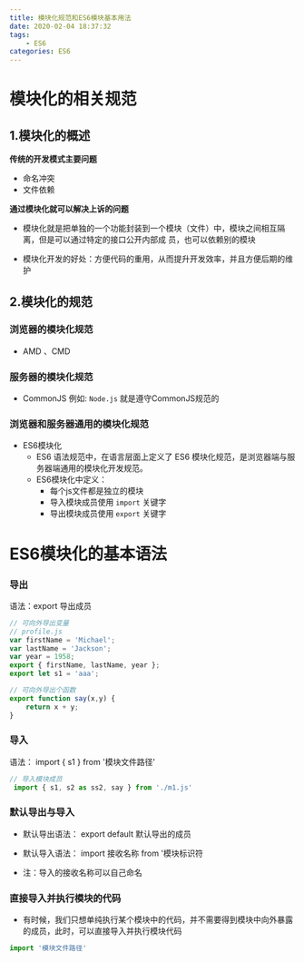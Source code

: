 ```yaml
---
title: 模块化规范和ES6模块基本用法
date: 2020-02-04 18:37:32
tags: 
    - ES6
categories: ES6
---
```


# 模块化的相关规范

## 1.模块化的概述

**传统的开发模式主要问题**

- 命名冲突
- 文件依赖

**通过模块化就可以解决上诉的问题**

-  模块化就是把单独的一个功能封装到一个模块（文件）中，模块之间相互隔离，但是可以通过特定的接口公开内部成 员，也可以依赖别的模块 

- 模块化开发的好处：方便代码的重用，从而提升开发效率，并且方便后期的维护 

## 2.模块化的规范

### 浏览器的模块化规范

- AMD 、CMD     

### 服务器的模块化规范

- CommonJS     例如:  `Node.js` 就是遵守CommonJS规范的

### 浏览器和服务器通用的模块化规范

- ES6模块化
  - ES6 语法规范中，在语言层面上定义了 ES6 模块化规范，是浏览器端与服务器端通用的模块化开发规范。
  - ES6模块化中定义：
    - 每个js文件都是独立的模块
    - 导入模块成员使用 `import` 关键字
    - 导出模块成员使用 `export` 关键字

# ES6模块化的基本语法

### 导出

语法：export  导出成员

```javascript
// 可向外导出变量
// profile.js
var firstName = 'Michael';
var lastName = 'Jackson';
var year = 1958;
export { firstName, lastName, year };
export let s1 = 'aaa';

// 可向外导出个函数
export function say(x,y) {
    return x + y;
}
```



### 导入

语法：  import { s1 } from '模块文件路径' 

```javascript
// 导入模块成员
 import { s1, s2 as ss2, say } from './m1.js' 
```



### 默认导出与导入

- 默认导出语法： export default 默认导出的成员 

- 默认导入语法： import 接收名称 from '模块标识符
- 注：导入的接收名称可以自己命名



### 直接导入并执行模块的代码

- 有时候，我们只想单纯执行某个模块中的代码，并不需要得到模块中向外暴露的成员，此时，可以直接导入并执行模块代码

```javascript
import '模块文件路径'
```

